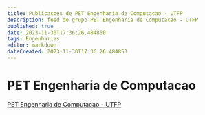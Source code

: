 ```yaml
---
title: Publicacoes de PET Engenharia de Computacao - UTFP
description: feed do grupo PET Engenharia de Computacao - UTFP
published: true
date: 2023-11-30T17:36:26.484850
tags: Engenharias
editor: markdown
dateCreated: 2023-11-30T17:36:26.484850
---
```


# PET Engenharia de Computacao
[PET Engenharia de Computacao - UTFP](/grupo/92PETEngenhariadeComputacaoUTFP.md)